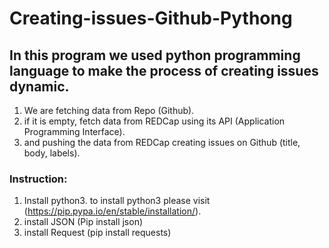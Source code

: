 # Creating-issues-Github-Pythong
## In this program we used python programming language to make the process of creating issues dynamic.

1. We are fetching data from Repo (Github).
2. if it is empty, fetch data from REDCap using its API (Application Programming Interface).
3. and pushing the data from REDCap creating issues on Github (title, body, labels).

### Instruction:
1. Install python3. to install python3 please visit (https://pip.pypa.io/en/stable/installation/).
3. install JSON (Pip install json)
4. install Request (pip install requests)
